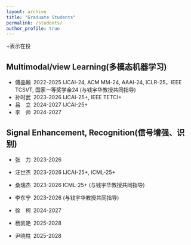 ```yaml
---
layout: archive
title: "Graduate Students"
permalink: /students/
author_profile: true
---
```

+表示在投

Multimodal/view Learning(多模态机器学习)
------
* 傅品翰&#8194;2022-2025 IJCAI-24, ACM MM-24, AAAI-24, ICLR-25，IEEE TCSVT, 国家一等奖学金24  (与钱宇华教授共同指导)
* 孙时武&#8194;2023-2026 IJCAI-25+, IEEE TETCI+
* 吕&#8195;立&#8194;2024-2027 IJCAI-25+
* 李&#8195;帅&#8194;2024-2027


Signal Enhancement, Recognition(信号增强、识别)
------
* 张&#8195;力&#8194;2023-2026
* 汪世杰&#8194;2023-2026 IJCAI-25+, ICML-25+
* 桑瑞杰&#8194;2023-2026 ICML-25+ (与钱宇华教授共同指导)
* 李东宁&#8194;2023-2026 (与钱宇华教授共同指导)
* 徐&#8195;柯&#8194;2024-2027
* 杨凯艳&#8194;2025-2028
* 尹晓柱&#8194;2025-2028



  <!--
&#160; 空一格
&#8194; 空两格
&#8195; 空四格
注意：不要漏掉分号
-->
